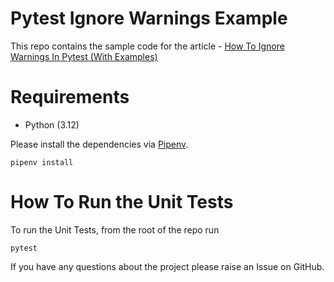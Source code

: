 # Pytest Ignore Warnings Example

This repo contains the sample code for the article - [How To Ignore Warnings In Pytest (With Examples)](https://pytest-with-eric.com/configuration/pytest-ignore-warnings/)


# Requirements
* Python (3.12)

Please install the dependencies via [Pipenv](https://pipenv.pypa.io/en/latest/). 
```commandline
pipenv install
```

# How To Run the Unit Tests
To run the Unit Tests, from the root of the repo run
```commandline
pytest
```

If you have any questions about the project please raise an Issue on GitHub. 